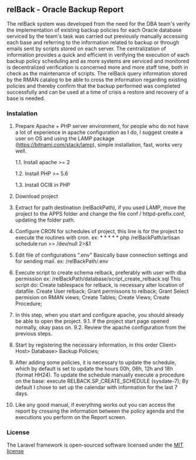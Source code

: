 ## relBack - Oracle Backup Report 
The relBack system was developed from the need for the DBA team's verify the implementation of existing backup policies for each Oracle database serviced by the team's task was carried out previously manually accessing each base and referring to the information related to backup or through emails sent by scripts stored on each server.
The centralization of information provides a quick and efficient in verifying the execution of each backup policy scheduling and as more systems are serviced and monitored is decentralized verification is concerned more and more staff time, both in check as the maintenance of scripts.
The relBack query information stored by the RMAN catalog to be able to cross the information regarding existing policies and thereby confirm that the backup performed was completed successfully and can be used at a time of crisis a restore and recovery of a base is needed.
### Instalation
1. Prepare Apache + PHP server environment, for people who do not have a lot of experience in apache configuration as I do, I suggest create a user on OS and using the LAMP package (https://bitnami.com/stack/lamp), simple installation, fast, works very well.

     1.1. Install apache >= 2
     
     1.2. Install PHP >= 5.6
     
     1.3. Install OCI8 in PHP
     
4. Download project
5. Extract for path destination (relBackPath), if you used LAMP, move the project to the APPS folder and change the file conf / httpd-prefix.conf, updating the folder path.
6. Configure CRON for schedules of project, this line is for the project to execute the routines with cron.
     ex: * * * * * php /relBackPath/artisan schedule:run >> /dev/null 2>&1
7. Edit file of configurations ".env"
     Basically base connection settings and for sending mail.
       ex: /relBackPath/.env
8. Execute script to create schema relback, preferably with user with dba permission
   ex: /relBackPath/database/script_create_relback.sql
     This script do:
         Create tablespace for relback, is necessary alter location of datafile.
         Create User relback;
         Grant permissons to relback;
         Grant Select permision on RMAN views;
         Create Tables;
         Create Views;
         Create Procedure;
         
9. In this step, when you start and configure apache, you should already be able to open the project.
     9.1. If the project start page opened normally, okay pass on.
     9.2. Review the apache configuration from the previous steps.
10. Start by registering the necessary information, in this order Client> Host> Database> Backup Policies;
11. After adding some policies, it is necessary to update the schedule, which by default is set to update the hours 00h, 06h, 12h and 18h (format HH24).
To update the schedule manually execute a procedure on the base:
execute RELBACK.SP_CREATE_SCHEDULE (sysdate-7);
By default I chose to set up the calendar with information for the last 7 days.
12. Like any good manual, if everything works out you can access the report by crossing the information between the policy agenda and the executions you perform on the Report screen.

### License
The Laravel framework is open-sourced software licensed under the [MIT license](http://opensource.org/licenses/MIT)
